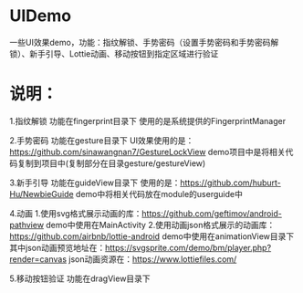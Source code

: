 # UIDemo
一些UI效果demo，功能：指纹解锁、手势密码（设置手势密码和手势密码解锁）、新手引导、Lottie动画、移动按钮到指定区域进行验证
# 说明：
1.指纹解锁  功能在fingerprint目录下  使用的是系统提供的FingerprintManager

2.手势密码 功能在gesture目录下  UI效果使用的是：https://github.com/sinawangnan7/GestureLockView  demo项目中是将相关代码复制到项目中(复制部分在目录gesture/gestureView)

3.新手引导  功能在guideView目录下  使用的是：https://github.com/huburt-Hu/NewbieGuide  demo中将相关代码放在module的userguide中

4.动画 1.使用svg格式展示动画的库：https://github.com/geftimov/android-pathview  demo中使用在MainActivity
       2.使用动画json格式展示的动画库：https://github.com/airbnb/lottie-android  demo中使用在animationView目录下
       其中json动画预览地址在：https://svgsprite.com/demo/bm/player.php?render=canvas
       json动画资源在：https://www.lottiefiles.com/

5.移动按钮验证  功能在dragView目录下

